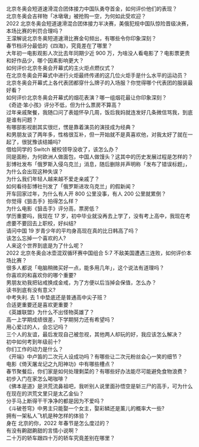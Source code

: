 北京冬奥会短道速滑混合团体接力中国队勇夺首金，如何评价他们的表现？  
北京冬奥会吉祥物「冰墩墩」被抢购一空，为何如此受欢迎？  
2022 北京冬奥会短道速滑混合团体接力半决赛，美俄犯规中国队惊险晋级决赛，本场比赛的判罚合理吗？  
王濛解说北京冬奥短道速滑比赛金句频出，有哪些令你印象深刻？  
春节档评分最低的《四海》，究竟差在了哪里？  
大年初一电影观影人次比去年同期少近 900 万，为啥没人看电影了？电影票更贵和好作品少，哪个因素影响更大？  
如何评价北京冬奥会开幕式的主火炬点燃仪式？  
在北京冬奥会开幕式中进行火炬最终传递的这几位火炬手是什么水平的运动员？  
北京冬奥会开幕式上各代表团都穿什么牌子的入场服？你觉得哪个代表团的服装最好看？  
如何评价北京冬奥会开幕式的烟花表演？哪一组烟花最让你印象深刻？  
《奇迹·笨小孩》评分不低，但为什么票房不算高？  
过年亲戚聚餐，我随口问了表姐怀孕几周，饭后我妈就连发好几条微信骂我，到底是谁有问题？  
有哪部影视剧其实很烂，愣是靠着演员的演技成为经典？  
和男朋友谈了两年多，性格很互补，但一开始就不是真喜欢他，对我太好了就在一起了，很犹豫该结婚吗?  
借给同学的 Switch 被校领导没收了，该怎么办？  
同是面粉，为何欧洲人做面包，中国人做馒头？这其中的历史发展过程是怎样的？  
彭博社发布「俄罗斯入侵乌克兰」消息，随后删除并声明称「发布了错误标题」，为什么会出现这种失误？  
为什么我们年轻人越来越不爱走亲戚了？  
如何看待彭博社刊发了「俄罗斯进攻乌克兰」的假新闻？  
开车回家过年，为什么有人开 800 公里没事，有人 200 公里就累倒？  
你觉得《狙击手》拍得怎么样？  
为什么电影《狙击手》评分高，票房低？  
学历重要吗，我现在 17 岁，初中毕业就没再去上学了，没有考上高中，我现在考虑要不要回去上职校，好纠结?  
请问中国 19 岁青少年的平均身高现在真的比日韩高了吗？  
该怎么忘掉一个喜欢的人?  
人来这个世界到底是为了什么呢？  
2022 北京冬奥会冰壶混双循环赛中国组合 5:7 不敌美国遭遇三连败，如何评价本场比赛？  
很多人都说「电脑稍微买好一点，能多用几年」，这个说法有道理吗？  
你喜欢的和喜欢你的哪个重要?  
男朋友劝我把钻戒换成金戒，为了方便以后当掉会保值，怎么办？  
读书到底有没有意义?  
中考失利. 去 1 中垫底还是普通高中尖子班？  
合适更重要还是喜欢更重要？  
《英雄联盟》为什么不出怪物英雄了？  
高一上学期成绩很差，下学期努力还有希望吗？  
用心爱过的人，会忘记吗？  
三个人的友谊，最后发现自己被忽视，其他两人却玩的好，我应该怎么解决？  
初中如何考到年级前十?  
你们工作的动力是什么？  
《开端》中卢笛的二次元人设成功吗？有哪些让二次元粉丝会心一笑的细节？  
电影《倚天屠龙记之九阳神功》中有哪些槽点？  
春节聚餐后，你们家是如何处理剩菜的？有哪些好办法能尽可能避免食物浪费？  
初步入门在家怎么喝咖啡？  
《佛本是道》是洪荒流鼻祖吧，我听别人说里面孙悟空是斩三尸的高手，可为什么在现在的洪荒文里只是太乙金仙？  
分手马上断得干干净净的都是因为不爱吗？  
《斗破苍穹》中男主只能娶一个女主，娶彩鳞还是薰儿的概率大一些?  
拥有一架私人飞机是种怎样的体验？  
身在  北京的你，2022 年春节是怎么度过的？  
有没有齁甜齁甜的言情小说啊？  
二十万的轿车跟四十万的轿车究竟差别在哪里？  
